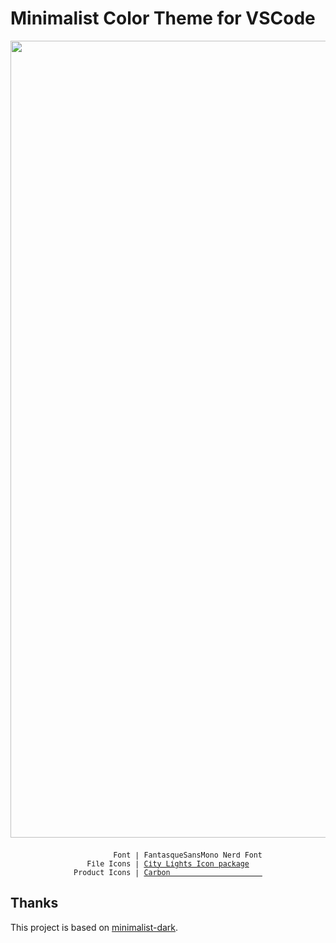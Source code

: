 # Minimalist Color Theme for VSCode

<p align="center">
  <img width="1275" src="https://raw.githubusercontent.com/abeixiaolu/xiaoluabei-vscode-theme/master/assets/image.png" alt="screenshot" />
  <sub>
    <samp> 
      <br>
      <br>
      &nbsp;&nbsp;&nbsp;&nbsp;&nbsp;&nbsp;&nbsp;&nbsp;&nbsp;Font | FantasqueSansMono Nerd Font  
      <br>
      File Icons | <a href="https://marketplace.cursorapi.com/items?itemName=Yummygum.city-lights-icon-vsc">City Lights Icon package</a>
      <br>
      Product Icons | <a href="https://github.com/antfu/vscode-icons-carbon">Carbon&nbsp;&nbsp;&nbsp;&nbsp;&nbsp;&nbsp;&nbsp;&nbsp;&nbsp;&nbsp;&nbsp;&nbsp;&nbsp;&nbsp;&nbsp;&nbsp;&nbsp;&nbsp;&nbsp;&nbsp;&nbsp;</a>
      <br>
    </samp>
  </sub>
</p>

## Thanks

This project is based on [minimalist-dark](https://marketplace.visualstudio.com/items?itemName=nichabosh.minimalist-dark).
